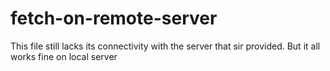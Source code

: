 # fetch-on-remote-server
This file still lacks its connectivity with the server that sir provided. But it all works fine on local server
